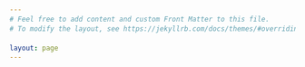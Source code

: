 ```yaml
---
# Feel free to add content and custom Front Matter to this file.
# To modify the layout, see https://jekyllrb.com/docs/themes/#overriding-theme-defaults

layout: page
---
```


<html lang="en">
 
<head>
    <meta charset="UTF-8">
    <meta http-equiv="X-UA-Compatible" content="IE=edge">
    <meta name="viewport" content="width=device-width, initial-scale=1.0">
    <title>Document</title>
    <style>
        img {
            width: 721px;
            height: 455px
        }
        
        .focus {
            position: relative;
            width: 721px;
            height: 455px;
            background-color: white;
            padding-left: 0px;
            overflow: hidden;
        }
        /* 父盒子宽度比较小，而liimg里面加起来宽度很大，不能一行显示，就会竖着显示 */
        /* 解决：把ul的宽度设置的大一点 */
        
        .focus ul li {
            float: left;
            list-style: none;
        }
        
        .focus ul {
            width: 400%;
            position: absolute;
            left: 0px;
            top: 0px;
            margin: 0px;
            padding: 0px
        }
        
        .arrow-l,
        .arrow-r {
            /* display: none; */
            background: rgba(0, 0, 0, 0.3);
            position: absolute;
            top: 50%;
            margin-top: -20px;
            width: 24px;
            height: 24px;
            text-decoration: none;
            z-index: 7;
            color: white;
            text-align: center;
            line-height: 24px;
        }
        
        .arrow-l {
            left: 0px;
        }
        
        .arrow-r {
            right: 0px
        }
        
        .circle {
            width: 90px;
            height: 40px;
            position: absolute;
            bottom: 0px;
            left: 245px;
            /* margin: 0px;
            padding: 0px; */
            z-index: 1;
            text-align: center;
            line-height: 40px;
        }
        
        .circle li {
            width: 30px;
            height: 30px;
            float: left;
            list-style: circle;
            color: white;
        }
        
        .circle .current {
            list-style: disc
        }
    </style>
    <script src="js/animate.js"></script>
    <!-- 注意顺序 -->
    <script src="js/index.js"></script>
</head>
 
<body>
    <div class="focus">
        <a href="javascript:;" class="arrow-l">←</a>
        <a href="javascript:;" class="arrow-r">→</a>
        <!-- 核心滚动区域 -->
        <!-- 要让所有图片排在一行显示，不要什么都用div解决 -->
        <ul>
				<li>
					<a href="#"><img src="imgs/research_images/turkey_changeSize.png" alt=""></a>
				</li>
				<li>
					<a href="#"><img src="imgs/research_images/slumgullion_sar_2018_modified_compressed.jpg" alt=""></a>
				</li>
				<li>
					<a href="#"><img src="imgs/research_images/SLV_aquifer_compressed.jpg" alt=""></a>
				</li>
				<li>
					<a href="#"><img src="imgs/research_images/slumgullion_oli_2019268_modified_compressed.png" alt=""></a>
				</li> 
        </ul>
        <ol class="circle">
 
        </ol>
    </div>
</body>
 
</html>


We are the Natural Hazard Remote Sensing (NHRS) Lab at Peking University. We changed our lab name from Geological Hazards and Shallow Processes Remote Sensing (GSPRS) as now we are working on more general hazards including extreme climate hazards. We focus on using remote sensing tools, e.g., Synthetic Aperture Radar (SAR), to characterize ground deformation and land alternations associated with geohazards and surface processes in terrestrial planets. We have been working on mapping, monitoring, and modeling landslides, aquifers, dams, mines, coasts, earthquakes, extreme precipitation events, etc. We are dedicated to investigating their natural or anthropogenic triggerings and environmental forcings using statistical, analytical, numerical models and artificial intelligence (AI). Our multidisciplinary research spans the fields of geomatics, geophysics, hydrology, geology, tectonics, climate change, civil and environmental engineering, and computer science.

We are always looking for highly motivated students and postdocs to join our lab. The next application to <a href="https://postdocs.pku.edu.cn/tzgg/134998.htm" target="_blank"><i>Boya Postdoc Fellowship at Peking University</i></a> is due in early Fall. We have interesting research data and topics to help strengthen your academic profile and career development! The package includes good benefits in housing and healthcare as well as the national leading educational resources for kids. Please contact PI Xie Hu if you are interested.

**NEWS**
<body>
    <p>We are collaborating with Dr. Susu Xu's lab at Stony Brook University to assess the building damage in the 2023 M7.8 Turkey-Siyra earthquake <a href="https://arcg.is/09Wzy5" target="_blank"><i>Interactive Map</i></a> from Susu.</p>
    <br>
    <br>
	
    <table>
        <tbody>
	   <tr>
                <td>8/2023</td>
		<td>Xie gave a talk in 2023 AOGS in Singapore and the International Symposium on Geo-disaster Reduction in Shanghai, and  joined a field survey on tranditional villages in Hubei Province led by Prof. Fang Wang.</td>
           </tr>
	   <tr>
    		<td>&nbsp;</td>
     		<td>Penghui, Yuqi, Sayyed, Feng, and Xie got some hands-on experience on drone survey in Tianjin.</td>
           </tr>
	   <tr>
    		<td>&nbsp;</td>
     		<td>Penghui gave a talk on Henan floods in CYWater, held in Beijing.</td>
           </tr>
	   <tr>
    		<td>&nbsp;</td>
     		<td>Yuqi, Yiling, and Xie gave talks in the National Symposium on Landform and Quaternary Research in Taiyuan, Shanxi Province.</td>
           </tr>
	   <tr>
                <td>7/2023</td>
		<td>Dr. Sayyed Mohammad Javad Mirzadeh officially joined us as a postdoc fellow!</td>
           </tr>
	   <tr>
    		<td>&nbsp;</td>
     		<td>Prof. Zhou Zhang and his lab from Zhejiang University visited our lab and had some colloquial talks.</td>
           </tr>
	   <tr>
    		<td>&nbsp;</td>
		<td>Yiling, Penghui, and Xie had a quick training on drone survey in Tianjin.</td>
           </tr>
	   <tr>
    		<td>&nbsp;</td>
     		<td>Yiling and Xie had a few days' fieldwork on slumps (moving frozen land on gentle slopes) in Beiluhe region, Qinghai Province. They were doing well in the high altitude environment.</td>
           </tr>
	   <tr>
    		<td>6/2023</td>
	   	<td>Prof. Guoquan Wang from the University of Houston and Dr. Yuexin Li from Caltech were invited to visit our lab and give talks.</td>
           </tr>
    	   <tr>
		<td>&nbsp;</td> 
		<td>Congrong, Yongxuan, and Yiling received their B.S. degree from PKU, WHU, and BNU, respectively.</td>
	   </tr>
    	   <tr>
                <td>5/2023</td>
		<td>Xie gave talks in the National Symposium on Remote Sensing Application in Chengdu and the National Symposium on Chinese Society for Rock Mechanics & Engineeringin in Beijing.</td>
           </tr>
	   <tr>
                <td>4/2023</td>
		<td>We published a paper on slow-moving landslides nested in Pingding-Huama fault zone in Northwest China in <a href="https://doi.org/10.1002/esp.5594" target="_blank"><i>Earth Surface Processes and Landforms</i></a>. Dr. Xuguo Shi from China University of Geosciences led this research.</td>
           </tr>
	   <tr>
		<td>&nbsp;</td> 
		<td>Xie participated the National 1st Symposium Of Data Riven Earth Science Developmentiodes in Zhuhai, 5th Congress of China Geodesy and Geophysics in Wuhan, and 2023 EGU in Vienna, Austria. She also visited Institute of Geodesy and Geophysics, Chinese Academy of Sciences during her stay in Wuhan.</td>
           </tr>
	   <tr>
                <td>3/2023</td>
		<td>Xiao published a paper on the alleviation of land subsidence in Tianjin due to the National South-to-North Water Diversion Project in <a href="https://doi.org/10.3390/rs15061647" target="_blank"><i>Remote Sensing</i></a>.</td>
            </tr>
	    <tr>
		<td>&nbsp;</td> 
		<td>Dr. Yelu Zeng from China Agricultural University was invited to give a talk on vegetation indices and remote sensing on 3/13.</td>
            </tr>
	    <tr>
		<td>&nbsp;</td> 
		<td>Collaborative research report entitled "M7.8 Turkey-Syria Earthquake Impact Estimates from Near-real-time Crowdsourced and Remote Sensing Data" led by Dr. Susu Xu's lab at Stony Brook University was published in DesignSafe-CI.</td>
            </tr>
            <tr>
                <td>2/2023</td>
		<td>Xie, as the PI, was granted a national grant on Martian landslides and craters and their analogs on the Earth.</td>
            </tr>
            <tr>
                <td>12/2022</td>
		<td>NHRS members presented at 2022 AGU remotely -- Yiling (NH44A-02), Xiao (G42D-0249), Sayyed (G41A-07), Yuqi (G41A-02), Penghui (NH31B-03), Xie (NH23C-01).</td>
            </tr>
            <tr>
		<td>&nbsp;</td> 
		<td>Collaborative research paper (in Chinese) entitled "Collapse and subsidence mechanism of compacted loess and suitability of mountain bulldozing and city creation projects in the Loess Plateau of China" led by Dr. Shengwen Qi from CAS was published in Science Bulletin.</td>
            </tr>
	    <tr>
		<td>&nbsp;</td> 
                <td>GSPRS Lab virtually celebrated Xiao's graduation ceremony at UH. Big Congrats, Dr. Yu!</td>
            </tr>
            <tr>
		<td>&nbsp;</td> 
                <td>Yuqi was awarded the Best Presentation Award in 2022 International Graduate Workshop on GeoInformatics. Big Congrats!</td>
            </tr>
            <tr>
		<td>11/2022</td> 
                <td>Dr. Lingchao Huang from CU Boulder was invited to give a virtual talk on deep learning on 11/9.</td>
            </tr>
            <tr>
                <td>10/2022</td>
		<td>Yiling was awarded the National Undergraduate Scholarship. Big Congrats!</td>
	    </tr>
            <tr>
		<td>&nbsp;</td> 
		<td>Dr. Zan Wang from CAS was invited to give a talk on machine learning application in monitoring carbon sequestration on 10/26.</td>
            </tr>
	    <tr>
		<td>&nbsp;</td>
                <td>Xie, as the PI, was granted a national grant on natural hazards.</td>
            </tr>
	    <tr>
                <td>9/2022</td>
                <td>Xie obtained the <a href="https://eos.org/agu-news/2022-agu-section-awardees-and-named-lecturers" target="_blank">2022 AGU Natural Hazards Early Career Award</a>. Read <a href="https://mp.weixin.qq.com/s/YTeDEQdhrV15d6SxjbNf-w" target="_blank"><i>News</i></a>!</td>
            </tr>
            <tr>
                <td>&nbsp;</td> 
                <td>Xiao was awarded the 3-minute thesis/dissertation competition at the University of Houston. Big Congrats!</td>
            </tr>
            <tr>
                <td>&nbsp;</td> 
                <td>Yuqi and Penghui officially started their graduate program at PKU. Big Welcome!</td>
            </tr>
            <tr>
                <td>8/2022</td>
                <td>Xiao published a paper on quantifying large-scale snow depth during the winter storm and national major disaster across Texas in February 2021 using SAR scenes and machine learning methods in <a href="https://doi.org/10.1029/2022GL099119" target="_blank"><i>GRL</i></a>. Big Congrats!</td>
            </tr>
            <tr>
                <td>&nbsp;</td> 
                <td>Xie co-hosted the Hydroclimate Hazards section and Xiao gave a talk in 2022 CYWater on 8/28.</td>
            </tr>
            <tr>
                <td>7/2022</td>
                <td>Yongxuan Ran (undergrad from Wuhan University) and Yiling Lin (undergrad from Beijing Normal University) joined the GSPRS lab and will start their graduate program officially next fall.</td>
            </tr>
            <tr>
                <td>5/2022</td>
                <td>Our 2022 EGU session <a href="https://meetingorganizer.copernicus.org/EGU22/session/43347" target="_blank"><i>Remote Sensing Big Data Analysis and Applications in Geoscience</i></a> leading by <a href="https://research.utwente.nl/en/persons/ling-chang" target="_blank">Dr. Ling Chang</a> from ITC, <a href="https://www.gfz-potsdam.de/en/staff/mahdi.motagh" target="_blank">Dr. Mahdi Motagh</a> from GFZ, <a href="https://www.tudelft.nl/en/ceg/about-faculty/departments/geoscience-remote-sensing/staff/scientific-staff/profdrir-rf-ramon-hanssen/" target="_blank">Dr. Ramon Hanssen</a> from Delft, <a href="https://www.professoren.tum.de/en/zhu-xiaoxiang/" target="_blank">Dr. Xiaoxiang Zhu</a> from TUM, and Dr. Xie Hu from PKU held successfully. Xiao, Yuqi, and Xie gave their presentations.</td>
            </tr>
            <tr>
                <td>4/2022</td>
                <td>Dr. Lin Liu from CNHK was invited to give a virtual talk on geodetic studies of frozen ground on 4/26.</td>
            </tr>
            <tr>
                <td>&nbsp;</td> 
                <td>Chao's paper on landslide hazard mapping in the Three Gorges Reservoir Area was published in <a href="https://doi.org/10.1007/s10346-021-01796-1" target="_blank"><i>Landslides</i></a>.</td>
            </tr>
            <tr>
                <td>&nbsp;</td> 
                <td>Penghui joined the lab as a Research Assistant.</td>
            </tr>
            <tr>
                <td>2/2022</td>
                <td>Xie, as the PI, was awarded the PAZ's satellite imagery program: Joint DLR-INTA Scientific Announcement of Opportunity.</td>
            </tr> 
            <tr>
                <td>1/2022</td>
                <td>Xie, as the PI, was awarded JAXA's satellite imagery program: The 3rd Research Announcement on the Earth Observations.</td>
            </tr>
            <tr>
                <td>&nbsp;</td> 
                <td>Qingyu started his PhD program at the Southern Methodist University.</td>
            </tr>
            <tr>
                <td>&nbsp;</td> 
                <td>Invited talk in the Forum of Satellite Gravity and Hydrology on 1/15.</td>
            </tr>
            <tr>
                <td> 12/2021 </td>
                <td> Welcome to our AGU poster on the crustal surgery in Yan'an (NH15D-0488) and the 2021 Texas winter storm (GG45B-0411)!</td>
            </tr>
            <tr>
                <td> 11/2021 </td>
                <td>Our paper on machine-learning characterization of the natural and anthropogenic sources of ground deformation in California was published in <a href="https://doi.org/10.1029/2021JB022373" target="_blank"><i>JGR</i></a>.</td>
            </tr>
            <tr>
                <td>&nbsp;</td>
                <td>Our paper on elastic stress perturbations relating to the 2020 M5.7 Magna earthquake from centrurial industrial mine waste transport and surface water variations was accepted by <a href="https://meetingorganizer.copernicus.org/EGU22/session/43347" target="_blank"><i>JGR</i></a>.</td>
            </tr>
            <tr>
                <td> 10/2021 </td>
                <td>Our paper on the unprecedented mountain excavation and city construction in Yan'an China was published in <a href="https://doi.org/10.1029/2021GL095230" target="_blank"><i>GRL</i></a>.</td>
            </tr>
            <tr>
                <td>9/2021</td>
                <td>Virtual seminar talk at UTIG - UT Austin.</td>
            </tr>
            <tr>
                <td>8/2021</td>
                <td>Our paper on the shift of hydrological forcing in the movements of Guobo Slope besides the Laxiwa hydropower station in China was published in <a href="https://doi.org/10.1016/j.rse.2021.112664" target="_blank"><i>RSE</i></a>.</td>
            </tr>
            <tr>
                <td>7/2021</td>
                <td>I moved to Peking University. I'm grateful for all help and kindness from the teams that I was in.</td>
            </tr>
            <tr>
                <td>&nbsp;</td>
                <td>Ground-based InSAR survey at the Slumgullion landslide, CO.</td>
            </tr>
            <tr>
                <td>&nbsp;</td>
                <td>Talk in 2021 CYWater.</td>
            </tr>
            <tr>
                <td>6/2021</td>
                <td>Poster presentation in FRINGE 2021.</td>
            </tr>
            <tr>
                <td>5/2021</td>
                <td>Our paper on phase unwrapping in extraordinary high-gradient scenarios such as at the Slumgullion landslide was published in <a href="https://doi.org/10.1109/TGRS.2021.3081039" target="_blank"><i>IEEE Transactions on Geoscience and Remote Sensing</i></a>.</td>
            </tr>
            <tr>
                <td>&nbsp;</td>
                <td>Seminar talks.</td>
            </tr>
            <tr>
                <td>4/2021</td>
                <td>Our 2021 vEGU session NH6.2 : SAR remote sensing for anthropogenic and natural hazards was held successfully.</td>
            </tr>
            <tr>
                <td>&nbsp;</td>
                <td>Delighted to join the Editorial Board of <a href="https://www.springer.com/journal/24" target="_blank"><i>Pure and Applied Geophysics</i></a>. Welcome to submit!</td>
            </tr>
            <tr>
                <td>3/2021</td>
                <td> Awarded NASA New (Early Career) Investigator Program (NIP) in Earth Science. Read <a href="https://www.egr.uh.edu/news/202103/hu-earns-nasa-funding-award" target="_blank"><i>News</i></a>!</td>
            </tr>
            <tr>
                <td>2/2021</td>
                <td>Our paper led by Dr. Guoqiang Shi on decadal spatiotemporal ground deformation in response to the restrictions of groundwater pumping in Suzhou, China was published in <a href="https://doi.org/10.1016/j.rse.2021.112327" target="_blank"><i>RSE</i></a>.</td>
            </tr>
            <tr>
                <td>1/2021</td>
                <td>Seminar talks.</td>
            </tr>
        </tbody>
    </table>
    <br>
    <br>
    <br>
    <br>
</body>
